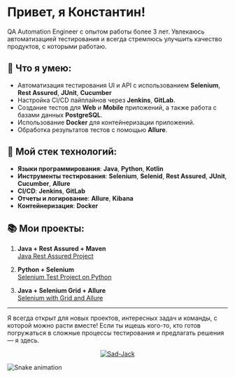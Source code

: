 # Привет, я Константин!

QA Automation Engineer с опытом работы более 3 лет. Увлекаюсь автоматизацией тестирования и всегда стремлюсь улучшить качество продуктов, с которыми работаю.

## 🚀 Что я умею:
- Автоматизация тестирования UI и API с использованием **Selenium**, **Rest Assured**, **JUnit**, **Cucumber**
- Настройка CI/CD пайплайнов через **Jenkins**, **GitLab**.
- Создание тестов для **Web** и **Mobile** приложений, а также работа с базами данных **PostgreSQL**.
- Использование **Docker** для контейнеризации приложений.
- Обработка результатов тестов с помощью **Allure**.

## 🔧 Мой стек технологий:
- **Языки программирования**: **Java**, **Python**, **Kotlin**
- **Инструменты тестирования**: **Selenium**, **Selenid**, **Rest Assured**, **JUnit**, **Cucumber**, **Allure**
- **CI/CD**: **Jenkins**, **GitLab**
- **Отчеты и логирование**: **Allure**, **Kibana**
- **Контейнеризация**: **Docker**

## 📚 Мои проекты:
1. **Java + Rest Assured + Maven**  
   [Java Rest Assured Project](https://github.com/jackripper2703/Java-Rest-Assured)

2. **Python + Selenium**  
   [Selenium Test Project on Python](https://github.com/jackripper2703/Selenium_test_project)

3. **Java + Selenium Grid + Allure**  
   [Selenium with Grid and Allure](https://github.com/jackripper2703/SimbirSoft)

---

Я всегда открыт для новых проектов, интересных задач и команды, с которой можно расти вместе! Если ты ищешь кого-то, кто готов погружаться в сложные процессы тестирования и предлагать решения — я здесь.


<p align="center">
<a href="https://www.codewars.com/users/Sad-Jack" target="blank"><img align="center" src="https://www.codewars.com/users/Sad-Jack/badges/large" alt="Sad-Jack"/></a>
</p>

![Snake animation](https://Sad-Jack.github.io/Sad-Jack/github-contribution-grid-snake-dark.svg)
